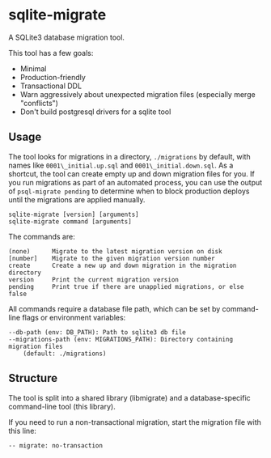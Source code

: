 sqlite-migrate
============

A SQLite3 database migration tool.

This tool has a few goals:
* Minimal
* Production-friendly
* Transactional DDL
* Warn aggressively about unexpected migration files (especially merge "conflicts")
* Don't build postgresql drivers for a sqlite tool

Usage
-----

The tool looks for migrations in a directory, `./migrations` by default, with
names like `0001\_initial.up.sql` and `0001\_initial.down.sql`. As a shortcut,
the tool can create empty up and down migration files for you. If you run
migrations as part of an automated process, you can use the output of
`psql-migrate pending` to determine when to block production deploys until the
migrations are applied manually.

	sqlite-migrate [version] [arguments]
	sqlite-migrate command [arguments]

The commands are:

	(none)		Migrate to the latest migration version on disk
	[number]	Migrate to the given migration version number
	create		Create a new up and down migration in the migration directory
	version		Print the current migration version
	pending		Print true if there are unapplied migrations, or else false

All commands require a database file path, which can be set by command-line
flags or environment variables:

	--db-path (env: DB_PATH): Path to sqlite3 db file
	--migrations-path (env: MIGRATIONS_PATH): Directory containing migration files
		(default: ./migrations)

Structure
---------

The tool is split into a shared library (libmigrate) and a database-specific
command-line tool (this library).

If you need to run a non-transactional migration, start the migration file with this line:

    -- migrate: no-transaction
